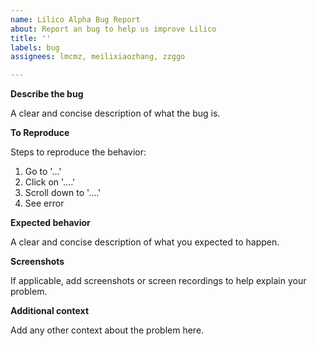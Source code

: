 ```yaml
---
name: Lilico Alpha Bug Report
about: Report an bug to help us improve Lilico
title: ''
labels: bug
assignees: lmcmz, meilixiaozhang, zzggo

---
```


**Describe the bug**

A clear and concise description of what the bug is.

**To Reproduce**

Steps to reproduce the behavior:
1. Go to '...'
2. Click on '....'
3. Scroll down to '....'
4. See error

**Expected behavior**

A clear and concise description of what you expected to happen.

**Screenshots**

If applicable, add screenshots or screen recordings to help explain your problem.

**Additional context**

Add any other context about the problem here.
